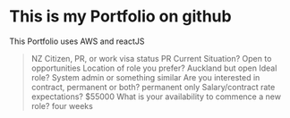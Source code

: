 # This is my Portfolio on github
This Portfolio uses AWS and reactJS



>NZ Citizen, PR, or work visa status
 PR
>Current Situation?
 Open to opportunities
>Location of role you prefer?
 Auckland but open
>Ideal role?
 System admin or something similar
>Are you interested in contract, permanent or both?
 permanent only
>Salary/contract rate expectations?
  $55000
>What is your availability to commence a new role?
  four weeks
